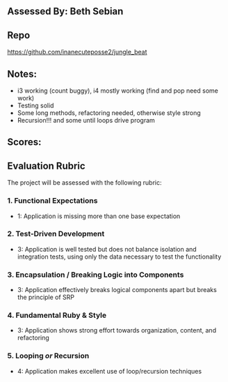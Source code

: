 ## Assessed By: Beth Sebian

## Repo
https://github.com/inanecuteposse2/jungle_beat

## Notes:
* i3 working (count buggy), i4 mostly working (find and pop need some work)
* Testing solid
* Some long methods, refactoring needed, otherwise style strong
* Recursion!!! and some until loops drive program

## Scores:

## Evaluation Rubric

The project will be assessed with the following rubric:

### 1. Functional Expectations
* 1: Application is missing more than one base expectation

### 2. Test-Driven Development
* 3: Application is well tested but does not balance isolation and integration tests, using only the data necessary to test the functionality

### 3. Encapsulation / Breaking Logic into Components
* 3: Application effectively breaks logical components apart but breaks the principle of SRP

### 4. Fundamental Ruby & Style
* 3:  Application shows strong effort towards organization, content, and refactoring

### 5. Looping *or* Recursion
* 4: Application makes excellent use of loop/recursion techniques

